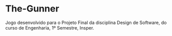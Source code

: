 # The-Gunner
Jogo desenvolvido para o Projeto Final da disciplina Design de Software, do curso de Engenharia, 1º Semestre, Insper.
